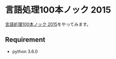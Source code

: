 # 言語処理100本ノック 2015

[言語処理100本ノック 2015](http://www.cl.ecei.tohoku.ac.jp/nlp100/)をやってみます。

## Requirement

- python 3.6.0
